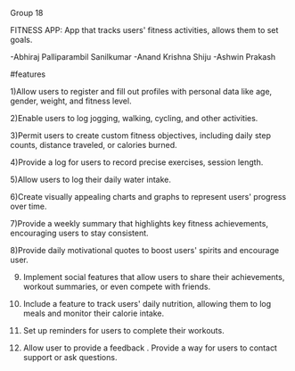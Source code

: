 Group 18

FITNESS APP:  App that tracks users' fitness activities, allows them to set goals.

-Abhiraj Palliparambil Sanilkumar
-Anand Krishna Shiju
-Ashwin Prakash

#features

1)Allow users to register and fill out profiles with personal data like age, gender, weight, and fitness level.

2)Enable users to log jogging, walking, cycling, and other activities. 

3)Permit users to create custom fitness objectives, including daily step counts, distance traveled, or calories burned. 

4)Provide a log for users to record precise exercises, session length.


5)Allow users to log their daily water intake.

6)Create visually appealing charts and graphs to represent users' progress over time.

7)Provide a weekly summary that highlights key fitness achievements, encouraging users to stay consistent.

8)Provide daily motivational quotes to boost users' spirits and encourage user.


9) Implement social features that allow users to share their achievements, workout summaries, or even compete with friends. 

10) Include a feature to track users' daily nutrition, allowing them to log meals and monitor their calorie intake.

11) Set up reminders for users to complete their workouts.

12) Allow user to provide a feedback .
   Provide a way for users to contact support or ask questions.
